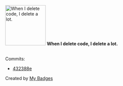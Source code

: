 <img src="https://my-badges.github.io/my-badges/mass-delete-commit-10k.png" alt="When I delete code, I delete a lot." title="When I delete code, I delete a lot." width="128">
<strong>When I delete code, I delete a lot.</strong>
<br><br>

Commits:

- <a href="https://github.com/Nishant01k/viw/commit/432388ed7481b88dc175c954e4e819247131ef4f">432388e</a>


Created by <a href="https://github.com/my-badges/my-badges">My Badges</a>